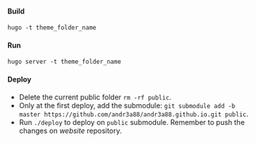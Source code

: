 #### Build

`hugo -t theme_folder_name`

#### Run

`hugo server -t theme_folder_name`

#### Deploy
+ Delete the current public folder `rm -rf public`.
+ Only at the first deploy, add the submodule: `git submodule add -b master https://github.com/andr3a88/andr3a88.github.io.git public`.
+ Run `./deploy` to deploy on `public` submodule. Remember to push the changes on _website_ repository.
